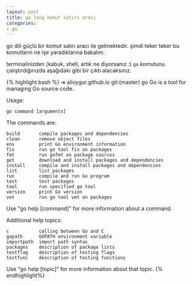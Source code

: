 ```yaml
---
layout: post
title: go lang komut satırı aracı
categories:
- go
---
```


go dili güçlü bir komut satırı aracı ile gelmektedir. şimdi teker teker bu komutların ne işe yaradıklarına bakalım.

terminalinizden (kabuk, shell, artık ne diyorsanız :) `go` komutunu çalıştırdığınızda aşağıdaki gibi bir çıktı alacaksınız.

{% highlight bash %}
➜  alioygur.github.io git:(master) go
Go is a tool for managing Go source code.

Usage:

    go command [arguments]

The commands are:

    build       compile packages and dependencies
    clean       remove object files
    env         print Go environment information
    fix         run go tool fix on packages
    fmt         run gofmt on package sources
    get         download and install packages and dependencies
    install     compile and install packages and dependencies
    list        list packages
    run         compile and run Go program
    test        test packages
    tool        run specified go tool
    version     print Go version
    vet         run go tool vet on packages

Use "go help [command]" for more information about a command.

Additional help topics:

    c           calling between Go and C
    gopath      GOPATH environment variable
    importpath  import path syntax
    packages    description of package lists
    testflag    description of testing flags
    testfunc    description of testing functions

Use "go help [topic]" for more information about that topic.
{% endhighlight%}